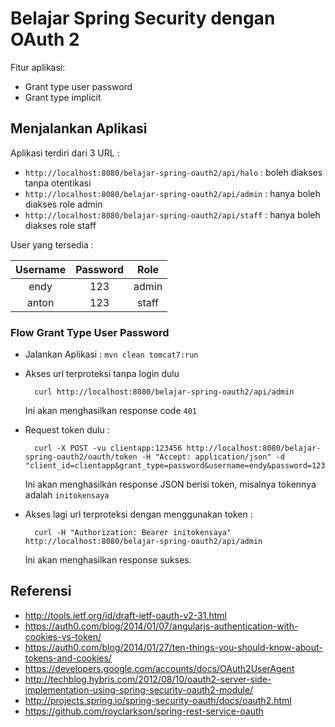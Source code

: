 # Belajar Spring Security dengan OAuth 2 #

Fitur aplikasi:

* Grant type user password
* Grant type implicit

## Menjalankan Aplikasi ##

Aplikasi terdiri dari 3 URL : 

* `http://localhost:8080/belajar-spring-oauth2/api/halo` : boleh diakses tanpa otentikasi
* `http://localhost:8080/belajar-spring-oauth2/api/admin` : hanya boleh diakses role admin
* `http://localhost:8080/belajar-spring-oauth2/api/staff` : hanya boleh diakses role staff

User yang tersedia :

| Username | Password | Role  |
|:--------:|:--------:|:-----:|
| endy     | 123      | admin |
| anton    | 123      | staff |


### Flow Grant Type User Password ##

* Jalankan Aplikasi : `mvn clean tomcat7:run`
* Akses url terproteksi tanpa login dulu

        curl http://localhost:8080/belajar-spring-oauth2/api/admin 
    
    Ini akan menghasilkan response code `401`

* Request token dulu : 

        curl -X POST -vu clientapp:123456 http://localhost:8080/belajar-spring-oauth2/oauth/token -H "Accept: application/json" -d "client_id=clientapp&grant_type=password&username=endy&password=123" 

    Ini akan menghasilkan response JSON berisi token, misalnya tokennya adalah `initokensaya`

* Akses lagi url terproteksi dengan menggunakan token : 

        curl -H "Authorization: Bearer initokensaya" http://localhost:8080/belajar-spring-oauth2/api/admin

    Ini akan menghasilkan response sukses.


## Referensi ##

* http://tools.ietf.org/id/draft-ietf-oauth-v2-31.html
* https://auth0.com/blog/2014/01/07/angularjs-authentication-with-cookies-vs-token/
* https://auth0.com/blog/2014/01/27/ten-things-you-should-know-about-tokens-and-cookies/
* https://developers.google.com/accounts/docs/OAuth2UserAgent
* http://techblog.hybris.com/2012/08/10/oauth2-server-side-implementation-using-spring-security-oauth2-module/
* http://projects.spring.io/spring-security-oauth/docs/oauth2.html
* https://github.com/royclarkson/spring-rest-service-oauth
